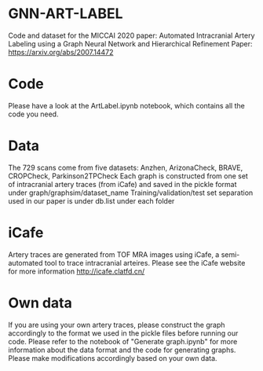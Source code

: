 # GNN-ART-LABEL
Code and dataset for the MICCAI 2020 paper: Automated Intracranial Artery Labeling using a Graph Neural Network and Hierarchical Refinement 
Paper: https://arxiv.org/abs/2007.14472

# Code
Please have a look at the ArtLabel.ipynb notebook, which contains all the code you need.

# Data
The 729 scans come from five datasets: Anzhen, ArizonaCheck, BRAVE, CROPCheck, Parkinson2TPCheck
Each graph is constructed from one set of intracranial artery traces (from iCafe) and saved in the pickle format under graph/graphsim/dataset_name
Training/validation/test set separation used in our paper is under db.list under each folder

# iCafe
Artery traces are generated from TOF MRA images using iCafe, a semi-automated tool to trace intracranial arteires. Please see the iCafe website for more information
http://icafe.clatfd.cn/

# Own data
If you are using your own artery traces, please construct the graph accordingly to the format we used in the pickle files before running our code.
Please refer to the notebook of "Generate graph.ipynb" for more information about the data format and the code for generating graphs. 
Please make modifications accordingly based on your own data. 
